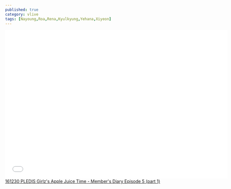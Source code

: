 ```yaml
---
published: true
category: vlive
tags: [Nayoung,Roa,Rena,Kyulkyung,Yehana,Xiyeon]
---
```

<iframe frameborder="0" width="720" height="480" src="BLAH" allowfullscreen></iframe><br /><a href="" target="_blank">161230 PLEDIS Girlz's Apple Juice Time - Member's Diary Episode 5 (part 1)</a>